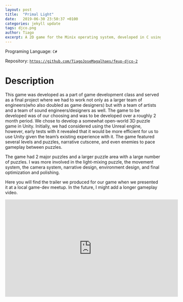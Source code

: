 ```yaml
---
layout: post
title:  "Primal Light"
date:   2019-06-30 23:50:37 +0100
categories: jekyll update
tags: djco.png
author: Tiago
excerpt: A 2D game for the Minix operating system, developed in C using only the C standard library and Minix's OS API.
---
```


Programing Language: `C#`

Repository: [`https://github.com/TiagoJoseMagalhaes/feup-djco-2`](https://github.com/TiagoJoseMagalhaes/feup-djco-2)

# Description

This game was developed as a part of game development class and served as a final project where we had to work not only as a larger team of engineers(who also doubled as game designers) but with a team of artists and a team of sound engineers/designers as well. The game to be developed was of our choosing and was to be developed over a roughly 2 month period. We chose to develop a somewhat open-world 3D puzzle game in Unity. Initially, we had considered using the Unreal engine, however, early tests with it revealed that it would be more efficient for us to use Unity given the team’s existing experience with it. The game featured several levels and puzzles, narrative cutscene, and even enemies to pace gameplay between puzzles.

The game had 2 major puzzles and a larger puzzle area with a large number of puzzles. I was more involved in the light-mixing puzzle, the movement system, the camera system, narrative design, environment design, and final optimization and polishing.

Here you will find the trailer we produced for our game when we presented it at a local game-dev meetup. In the future, I might add a longer gameplay video.

<div class="row">
<div class="mx-auto">
<iframe width="560" height="315" src="https://www.youtube.com/embed/13aCkjGlOMk" frameborder="0" allow="accelerometer; autoplay; encrypted-media; gyroscope; picture-in-picture" allowfullscreen></iframe>
</div>
</div>
